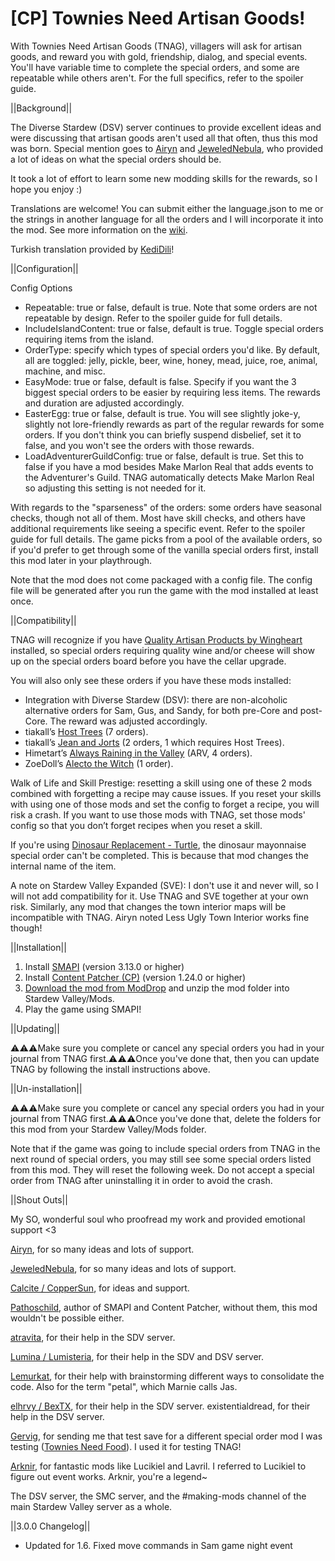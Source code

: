 # [CP] Townies Need Artisan Goods!
With Townies Need Artisan Goods (TNAG), villagers will ask for artisan goods, and reward you with gold, friendship, dialog, and special events. You'll have variable time to complete the special orders, and some are repeatable while others aren't. For the full specifics, refer to the spoiler guide.


||Background||

The Diverse Stardew (DSV) server continues to provide excellent ideas and were discussing that artisan goods aren't used all that often, thus this mod was born. Special mention goes to <a href="https://www.moddrop.com/stardew-valley/profile/182160/mods">Airyn</a> and <a href="https://www.nexusmods.com/users/108706758">JeweledNebula</a>, who provided a lot of ideas on what the special orders should be.

It took a lot of effort to learn some new modding skills for the rewards, so I hope you enjoy :)

Translations are welcome! You can submit either the language.json to me or the strings in another language for all the orders and I will incorporate it into the mod. See more information on the <a href="https://stardewvalleywiki.com/Modding:Translations">wiki</a>.

Turkish translation provided by <a href="https://www.moddrop.com/stardew-valley/profile/225898">KediDili</a>!


||Configuration||

Config Options
* Repeatable: true or false, default is true. Note that some orders are not repeatable by design. Refer to the spoiler guide for full details.
* IncludeIslandContent: true or false, default is true. Toggle special orders requiring items from the island.
* OrderType: specify which types of special orders you'd like. By default, all are toggled: jelly, pickle, beer, wine, honey, mead, juice, roe, animal, machine, and misc.
* EasyMode: true or false, default is false. Specify if you want the 3 biggest special orders to be easier by requiring less items. The rewards and duration are adjusted accordingly.
* EasterEgg: true or false, default is true. You will see slightly joke-y, slightly not lore-friendly rewards as part of the regular rewards for some orders. If you don't think you can briefly suspend disbelief, set it to false, and you won't see the orders with those rewards.
* LoadAdventurerGuildConfig: true or false, default is true. Set this to false if you have a mod besides Make Marlon Real that adds events to the Adventurer's Guild. TNAG automatically detects Make Marlon Real so adjusting this setting is not needed for it.

With regards to the "sparseness" of the orders: some orders have seasonal checks, though not all of them. Most have skill checks, and others have additional requirements like seeing a specific event. Refer to the spoiler guide for full details. The game picks from a pool of the available orders, so if you'd prefer to get through some of the vanilla special orders first, install this mod later in your playthrough.

Note that the mod does not come packaged with a config file. The config file will be generated after you run the game with the mod installed at least once. 


||Compatibility||

TNAG will recognize if you have <a href="https://www.moddrop.com/stardew-valley/mods/707502-quality-artisan-products">Quality Artisan Products by Wingheart</a> installed, so special orders requiring quality wine and/or cheese will show up on the special orders board before you have the cellar upgrade.

You will also only see these orders if you have these mods installed:
* Integration with Diverse Stardew (DSV): there are non-alcoholic alternative orders for Sam, Gus, and Sandy, for both pre-Core and post-Core. The reward was adjusted accordingly.
* tiakall’s <a href="https://www.nexusmods.com/stardewvalley/mods/9002">Host Trees</a> (7 orders).
* tiakall’s <a href="https://www.nexusmods.com/stardewvalley/mods/10950">Jean and Jorts</a> (2 orders, 1 which requires Host Trees).
* Himetart’s <a href="https://www.nexusmods.com/stardewvalley/mods/9999">Always Raining in the Valley</a> (ARV, 4 orders).
* ZoeDoll’s <a href="https://www.nexusmods.com/stardewvalley/mods/10671">Alecto the Witch</a> (1 order).

Walk of Life and Skill Prestige: resetting a skill using one of these 2 mods combined with forgetting a recipe may cause issues. If you reset your skills with using one of those mods and set the config to forget a recipe, you will risk a crash. If you want to use those mods with TNAG, set those mods' config so that you don’t forget recipes when you reset a skill.

If you're using <a href="https://www.nexusmods.com/stardewvalley/mods/2778">Dinosaur Replacement - Turtle</a>, the dinosaur mayonnaise special order can't be completed. This is because that mod changes the internal name of the item.

A note on Stardew Valley Expanded (SVE): I don't use it and never will, so I will not add compatibility for it. Use TNAG and SVE together at your own risk.
Similarly, any mod that changes the town interior maps will be incompatible with TNAG. Airyn noted Less Ugly Town Interior works fine though!


||Installation||

1. Install <a href="https://www.nexusmods.com/stardewvalley/mods/2400">SMAPI</a> (version 3.13.0 or higher)
2. Install <a href="https://www.nexusmods.com/stardewvalley/mods/1915">Content Patcher (CP)</a> (version 1.24.0 or higher)
3. <a href="https://www.moddrop.com/stardew-valley/mods/1077711-townies-need-artisan-goods">Download the mod from ModDrop</a> and unzip the mod folder into Stardew Valley/Mods.
4. Play the game using SMAPI!


||Updating||

⚠️⚠️⚠️Make sure you complete or cancel any special orders you had in your journal from TNAG first.⚠️⚠️⚠️Once you've done that, then you can update TNAG by following the install instructions above.


||Un-installation||

⚠️⚠️⚠️Make sure you complete or cancel any special orders you had in your journal from TNAG first.⚠️⚠️⚠️Once you've done that, delete the folders for this mod from your Stardew Valley/Mods folder.

Note that if the game was going to include special orders from TNAG in the next round of special orders, you may still see some special orders listed from this mod. They will reset the following week. Do not accept a special order from TNAG after uninstalling it in order to avoid the crash.


||Shout Outs||

My SO, wonderful soul who proofread my work and provided emotional support <3

<a href="https://www.moddrop.com/stardew-valley/profile/182160/mods">Airyn</a>, for so many ideas and lots of support.

<a href="https://www.nexusmods.com/users/108706758">JeweledNebula</a>, for so many ideas and lots of support.

<a href="https://www.nexusmods.com/stardewvalley/users/114762643?tab=user+files">Calcite / CopperSun</a>, for ideas and support.

<a href="https://www.nexusmods.com/stardewvalley/users/1552317?tab=user+files">Pathoschild</a>, author of SMAPI and Content Patcher, without them, this mod wouldn't be possible either.

<a href="https://www.nexusmods.com/stardewvalley/users/116553368?tab=user+files">atravita</a>, for their help in the SDV server.

<a href="https://www.nexusmods.com/stardewvalley/users/5575844?tab=user+files">Lumina / Lumisteria</a>, for their help in the SDV and DSV server.

<a href="https://www.nexusmods.com/stardewvalley/users/68088657?tab=user+files">Lemurkat</a>, for their help with brainstorming different ways to consolidate the code. Also for the term "petal", which Marnie calls Jas.

<a href="https://www.nexusmods.com/stardewvalley/users/115665713?tab=user+files">elhrvy / BexTX</a>, for their help in the SDV server.
existentialdread, for their help in the DSV server.

<a href="https://www.nexusmods.com/stardewvalley/users/24986819?tab=user+files">Gervig</a>, for sending me that test save for a different special order mod I was testing (<a href="https://www.moddrop.com/stardew-valley/mods/1032940-townies-need-food">Townies Need Food</a>). I used it for testing TNAG!

<a href="https://www.nexusmods.com/stardewvalley/users/92469153?tab=user+files">Arknir</a>, for fantastic mods like Lucikiel and Lavril. I referred to Lucikiel to figure out event works. Arknir, you're a legend~

The DSV server, the SMC server, and the #making-mods channel of the main Stardew Valley server as a whole.

||3.0.0 Changelog||
* Updated for 1.6. Fixed move commands in Sam game night event